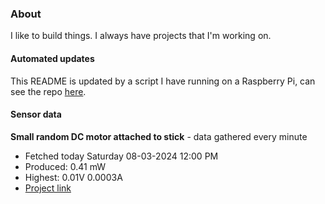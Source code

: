 ### About
I like to build things. I always have projects that I'm working on.

#### Automated updates
This README is updated by a script I have running on a Raspberry Pi, can see the repo [here](https://github.com/jdc-cunningham/raspi-git-repo-updater).

#### Sensor data


**Small random DC motor attached to stick** - data gathered every minute
- Fetched today Saturday 08-03-2024 12:00 PM
- Produced: 0.41 mW
- Highest: 0.01V 0.0003A
- [Project link](https://github.com/jdc-cunningham/turbine-raspi)